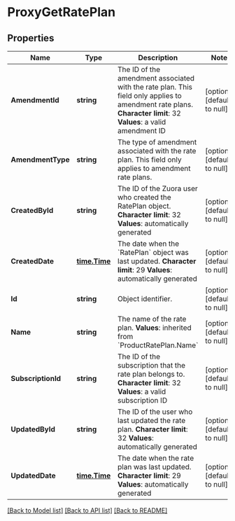 # ProxyGetRatePlan

## Properties
Name | Type | Description | Notes
------------ | ------------- | ------------- | -------------
**AmendmentId** | **string** |  The ID of the amendment associated with the rate plan. This field only applies to amendment rate plans. **Character limit**: 32 **Values**: a valid amendment ID  | [optional] [default to null]
**AmendmentType** | **string** | The type of amendment associated with the rate plan. This field only applies to amendment rate plans.  | [optional] [default to null]
**CreatedById** | **string** | The ID of the Zuora user who created the RatePlan object. **Character limit**: 32 **Values**: automatically generated  | [optional] [default to null]
**CreatedDate** | [**time.Time**](time.Time.md) | The date when the &#x60;RatePlan&#x60; object was last updated. **Character limit**: 29 **Values**: automatically generated  | [optional] [default to null]
**Id** | **string** | Object identifier. | [optional] [default to null]
**Name** | **string** | The name of the rate plan.  **Values**: inherited from &#x60;ProductRatePlan.Name&#x60;  | [optional] [default to null]
**SubscriptionId** | **string** | The ID of the subscription that the rate plan belongs to. **Character limit**: 32 **Values**: a valid subscription ID  | [optional] [default to null]
**UpdatedById** | **string** |  The ID of the user who last updated the rate plan. **Character limit**: 32 **Values**: automatically generated  | [optional] [default to null]
**UpdatedDate** | [**time.Time**](time.Time.md) |  The date when the rate plan was last updated. **Character limit**: 29 **Values**: automatically generated  | [optional] [default to null]

[[Back to Model list]](../README.md#documentation-for-models) [[Back to API list]](../README.md#documentation-for-api-endpoints) [[Back to README]](../README.md)


